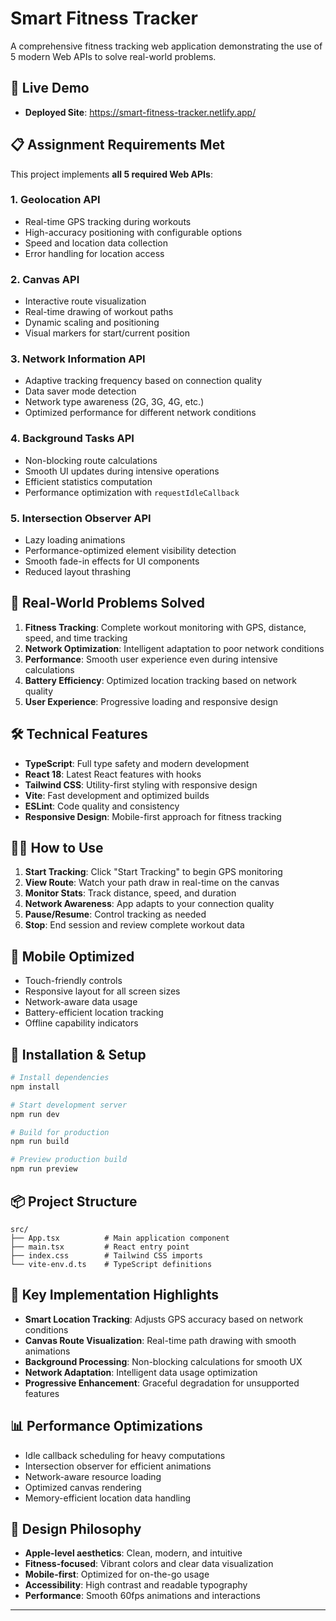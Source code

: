 # Smart Fitness Tracker 
A comprehensive fitness tracking web application demonstrating the use of 5 modern Web APIs to solve real-world problems.

## 🚀 Live Demo
- **Deployed Site**: https://smart-fitness-tracker.netlify.app/

## 📋 Assignment Requirements Met

This project implements **all 5 required Web APIs**:

### 1. **Geolocation API**
- Real-time GPS tracking during workouts
- High-accuracy positioning with configurable options
- Speed and location data collection
- Error handling for location access

### 2. **Canvas API**
- Interactive route visualization
- Real-time drawing of workout paths
- Dynamic scaling and positioning
- Visual markers for start/current position

### 3. **Network Information API**
- Adaptive tracking frequency based on connection quality
- Data saver mode detection
- Network type awareness (2G, 3G, 4G, etc.)
- Optimized performance for different network conditions

### 4. **Background Tasks API**
- Non-blocking route calculations
- Smooth UI updates during intensive operations
- Efficient statistics computation
- Performance optimization with `requestIdleCallback`

### 5. **Intersection Observer API**
- Lazy loading animations
- Performance-optimized element visibility detection
- Smooth fade-in effects for UI components
- Reduced layout thrashing

## 🎯 Real-World Problems Solved

1. **Fitness Tracking**: Complete workout monitoring with GPS, distance, speed, and time tracking
2. **Network Optimization**: Intelligent adaptation to poor network conditions
3. **Performance**: Smooth user experience even during intensive calculations
4. **Battery Efficiency**: Optimized location tracking based on network quality
5. **User Experience**: Progressive loading and responsive design

## 🛠️ Technical Features

- **TypeScript**: Full type safety and modern development
- **React 18**: Latest React features with hooks
- **Tailwind CSS**: Utility-first styling with responsive design
- **Vite**: Fast development and optimized builds
- **ESLint**: Code quality and consistency
- **Responsive Design**: Mobile-first approach for fitness tracking

## 🏃‍♂️ How to Use

1. **Start Tracking**: Click "Start Tracking" to begin GPS monitoring
2. **View Route**: Watch your path draw in real-time on the canvas
3. **Monitor Stats**: Track distance, speed, and duration
4. **Network Awareness**: App adapts to your connection quality
5. **Pause/Resume**: Control tracking as needed
6. **Stop**: End session and review complete workout data

## 📱 Mobile Optimized

- Touch-friendly controls
- Responsive layout for all screen sizes
- Network-aware data usage
- Battery-efficient location tracking
- Offline capability indicators

## 🔧 Installation & Setup

```bash
# Install dependencies
npm install

# Start development server
npm run dev

# Build for production
npm run build

# Preview production build
npm run preview
```

## 📦 Project Structure

```
src/
├── App.tsx          # Main application component
├── main.tsx         # React entry point
├── index.css        # Tailwind CSS imports
└── vite-env.d.ts    # TypeScript definitions
```

## 🌟 Key Implementation Highlights

- **Smart Location Tracking**: Adjusts GPS accuracy based on network conditions
- **Canvas Route Visualization**: Real-time path drawing with smooth animations
- **Background Processing**: Non-blocking calculations for smooth UX
- **Network Adaptation**: Intelligent data usage optimization
- **Progressive Enhancement**: Graceful degradation for unsupported features

## 📊 Performance Optimizations

- Idle callback scheduling for heavy computations
- Intersection observer for efficient animations
- Network-aware resource loading
- Optimized canvas rendering
- Memory-efficient location data handling

## 🎨 Design Philosophy

- **Apple-level aesthetics**: Clean, modern, and intuitive
- **Fitness-focused**: Vibrant colors and clear data visualization
- **Mobile-first**: Optimized for on-the-go usage
- **Accessibility**: High contrast and readable typography
- **Performance**: Smooth 60fps animations and interactions

---
